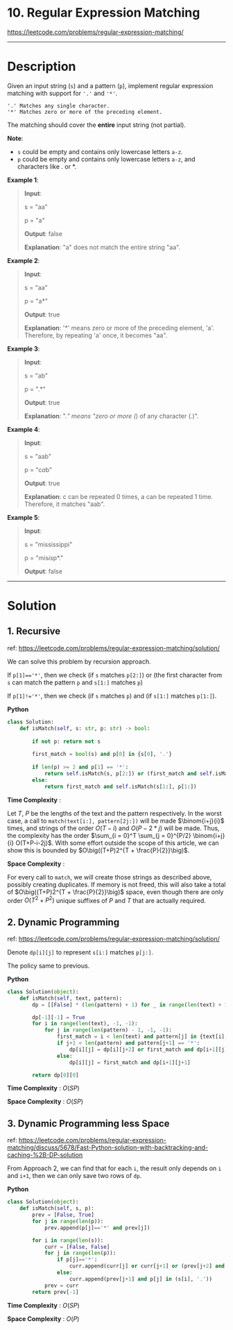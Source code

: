 # 10. Regular Expression Matching

https://leetcode.com/problems/regular-expression-matching/

---

# Description

Given an input string (`s`) and a pattern (`p`), implement regular expression matching with support for `'.'` and `'*'`.

```
'.' Matches any single character.
'*' Matches zero or more of the preceding element.
```

The matching should cover the **entire** input string (not partial).

**Note**:

- `s` could be empty and contains only lowercase letters `a-z`.
- `p` could be empty and contains only lowercase letters `a-z`, and characters like . or *.

**Example 1**:

> **Input**:
> 
> s = "aa"
> 
> p = "a"
> 
> **Output**: false
> 
> **Explanation**: "a" does not match the entire string "aa".

**Example 2**:

> **Input**:
> 
> s = "aa"
> 
> p = "a*"
> 
> **Output**: true
> 
> **Explanation**: '*' means zero or more of the preceding element, 'a'. Therefore, by repeating 'a' once, it becomes "aa".

**Example 3**:

> **Input**:
> 
> s = "ab"
> 
> p = ".*"
> 
> **Output**: true
> 
> **Explanation**: ".*" means "zero or more (*) of any character (.)".

**Example 4**:

> **Input**:
> 
> s = "aab"
> 
> p = "c*a*b"
> 
> **Output**: true
> 
> **Explanation**: c can be repeated 0 times, a can be repeated 1 time. Therefore, it matches "aab".

**Example 5**:

> **Input**:
> 
> s = "mississippi"
> 
> p = "mis*is*p*."
> 
> **Output**: false

---

# Solution

## 1. Recursive

ref: https://leetcode.com/problems/regular-expression-matching/solution/

We can solve this problem by recursion approach. 

If `p[1]=='*'`, then we check (if `s` matches `p[2:]`) or (the first character from `s` can match the pattern `p` and `s[1:]` matches `p`)

If  `p[1]!='*'`, then we check (if `s` matches `p`) and (if `s[1:]` matches `p[1:]`).

**Python**
```python
class Solution:
    def isMatch(self, s: str, p: str) -> bool:
        
        if not p: return not s
        
        first_match = bool(s) and p[0] in {s[0], '.'}
        
        if len(p) >= 2 and p[1] == '*':
            return self.isMatch(s, p[2:]) or (first_match and self.isMatch(s[1:], p))
        else:
            return first_match and self.isMatch(s[1:], p[1:])
```

**Time Complexity** : 

Let $T$, $P$ be the lengths of the text and the pattern respectively. In the worst case, a call to `match(text[i:], pattern[2j:])` will be made $\binom{i+j}{i}$ times, and strings of the order $O(T - i)$ and $O(P - 2*j)$ will be made. Thus, the complexity has the order $\sum_{i = 0}^T \sum_{j = 0}^{P/2} \binom{i+j}{i} O(T+P-i-2j)$. With some effort outside the scope of this article, we can show this is bounded by $O\big((T+P)2^{T + \frac{P}{2}}\big)$.

**Space Complexity** :

For every call to `match`, we will create those strings as described above, possibly creating duplicates. If memory is not freed, this will also take a total of $O\big((T+P)2^{T + \frac{P}{2}}\big)$ space, even though there are only order $O(T^2 + P^2)$ unique suffixes of $P$ and $T$ that are actually required.

## 2. Dynamic Programming

ref: https://leetcode.com/problems/regular-expression-matching/solution/

Denote `dp[i][j]` to represent `s[i:]` matches `p[j:]`.

The policy same to previous.

**Python**
```python
class Solution(object):
    def isMatch(self, text, pattern):
        dp = [[False] * (len(pattern) + 1) for _ in range(len(text) + 1)]

        dp[-1][-1] = True
        for i in range(len(text), -1, -1):
            for j in range(len(pattern) - 1, -1, -1):
                first_match = i < len(text) and pattern[j] in {text[i], '.'}
                if j+1 < len(pattern) and pattern[j+1] == '*':
                    dp[i][j] = dp[i][j+2] or first_match and dp[i+1][j]
                else:
                    dp[i][j] = first_match and dp[i+1][j+1]

        return dp[0][0]
```

**Time Complexity** : $O(SP)$

**Space Complexity** : $O(SP)$

## 3. Dynamic Programming less Space

ref: https://leetcode.com/problems/regular-expression-matching/discuss/5678/Fast-Python-solution-with-backtracking-and-caching-%2B-DP-solution

From Approach 2, we can find that for each `i`, the result only depends on `i` and `i+1`, then we can only save two rows of `dp`.

**Python**
```python
class Solution(object):
    def isMatch(self, s, p):
        prev = [False, True]
        for j in range(len(p)):
            prev.append(p[j]=='*' and prev[j])

        for i in range(len(s)):
            curr = [False, False]
            for j in range(len(p)):
                if p[j]=='*':
                    curr.append(curr[j] or curr[j+1] or (prev[j+2] and p[j-1] in (s[i], '.')))
                else:
                    curr.append(prev[j+1] and p[j] in (s[i], '.'))
            prev = curr
        return prev[-1]
```

**Time Complexity** : $O(SP)$

**Space Complexity** : $O(P)$